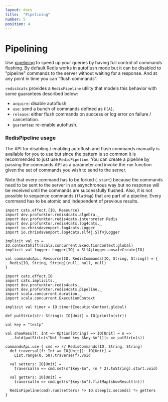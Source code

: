 ```yaml
---
layout: docs
title:  "Pipelining"
number: 5
position: 4
---
```


# Pipelining

Use [pipelining](https://redis.io/topics/pipelining) to speed up your queries by having full control of commands flushing. By default Redis works in autoflush mode but it can be disabled to "pipeline" commands to the server without waiting for a response. And at any point in time you can "flush commands".

`redis4cats` provides a `RedisPipeline` utility that models this behavior with some guarantees described below:

- `acquire`: disable autoflush.
- `use`: send a bunch of commands defined as `F[A]`.
- `release`: either flush commands on success or log error on failure / cancellation.
- `guarantee`: re-enable autoflush.

### RedisPipeline usage

The API for disabling / enabling autoflush and flush commands manually is available for you to use but since the pattern
is so common it is recommended to just use `RedisPipeline`. You can create a pipeline by passing the commands API as a parameter and invoke the `run` function given the set of commands you wish to send to the server.

Note that every command has to be forked (`.start`) because the commands need to be sent to the server in an asynchronous way but no response will be received until the commands are successfully flushed. Also, it is not possible to sequence commands (`flatMap`) that are part of a pipeline. Every command has to be atomic and independent of previous results.

```tut:book:invisible
import cats.effect.{IO, Resource}
import dev.profunktor.redis4cats.algebra._
import dev.profunktor.redis4cats.interpreter.Redis
import dev.profunktor.redis4cats.log4cats._
import io.chrisdavenport.log4cats.Logger
import io.chrisdavenport.log4cats.slf4j.Slf4jLogger

implicit val cs = IO.contextShift(scala.concurrent.ExecutionContext.global)
implicit val logger: Logger[IO] = Slf4jLogger.unsafeCreate[IO]

val commandsApi: Resource[IO, RedisCommands[IO, String, String]] = {
  Redis[IO, String, String](null, null, null)
}
```

```tut:book:silent
import cats.effect.IO
import cats.implicits._
import dev.profunktor.redis4cats._
import dev.profunktor.redis4cats.pipeline._
import scala.concurrent.duration._
import scala.concurrent.ExecutionContext

implicit val timer = IO.timer(ExecutionContext.global)

def putStrLn(str: String): IO[Unit] = IO(println(str))

val key = "testp"

val showResult: Int => Option[String] => IO[Unit] = n =>
  _.fold(putStrLn(s"Not found key $key-$n"))(s => putStrLn(s))

commandsApi.use { cmd => // RedisCommands[IO, String, String]
  def traversal(f: Int => IO[Unit]): IO[Unit] =
    List.range(0, 50).traverse(f).void

  val setters: IO[Unit] =
    traversal(n => cmd.set(s"$key-$n", (n * 2).toString).start.void)

  val getters: IO[Unit] =
    traversal(n => cmd.get(s"$key-$n").flatMap(showResult(n)))

  RedisPipeline(cmd).run(setters) *> IO.sleep(2.seconds) *> getters
}
```

